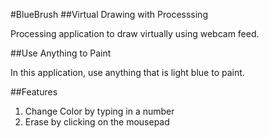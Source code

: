 #BlueBrush
##Virtual Drawing with Processsing

Processing application to draw virtually using webcam feed.

##Use Anything to Paint

In this application, use anything that is light blue to paint.

##Features
1. Change Color by typing in a number
2. Erase by clicking on the mousepad

